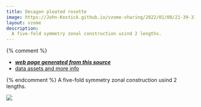 ```yaml
---
title: Decagon pleated rosette
image: https://John-Kostick.github.io/vzome-sharing/2022/01/08/21-39-31-Decagon-pleated-rosette/Decagon-pleated-rosette.png
layout: vzome
description:
  A five-fold symmetry zonal construction usind 2 lengths.
---
```


{% comment %}
 - [***web page generated from this source***][post]
 - [data assets and more info][github]

[post]: <https://John-Kostick.github.io/vzome-sharing/2022/01/08/Decagon-pleated-rosette-21-39-31.html>
[github]: <https://github.com/John-Kostick/vzome-sharing/tree/main/2022/01/08/21-39-31-Decagon-pleated-rosette/>
{% endcomment %}
A five-fold symmetry zonal construction usind 2 lengths.

<vzome-viewer style="width: 100%; height: 100vh;"
       src="https://John-Kostick.github.io/vzome-sharing/2022/01/08/21-39-31-Decagon-pleated-rosette/Decagon-pleated-rosette.vZome" >
  <img src="https://John-Kostick.github.io/vzome-sharing/2022/01/08/21-39-31-Decagon-pleated-rosette/Decagon-pleated-rosette.png" />
</vzome-viewer>
